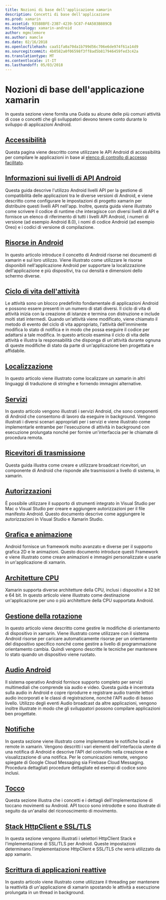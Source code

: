 ```yaml
---
title: Nozioni di base dell'applicazione xamarin
description: Concetti di base dell'applicazione
ms.prod: xamarin
ms.assetid: 935B8BFE-23B7-4239-5C87-F4A503B889CB
ms.technology: xamarin-android
author: mgmclemore
ms.author: mamcle
ms.date: 02/16/2018
ms.openlocfilehash: caa51fa0a70da1b799d56c706e6de974f61a14d9
ms.sourcegitcommit: 4b0582a0f06598f3ff8ad5b817946459fed3c42a
ms.translationtype: MT
ms.contentlocale: it-IT
ms.lasthandoff: 05/03/2018
---
```

# <a name="xamarinandroid-application-fundamentals"></a>Nozioni di base dell'applicazione xamarin

In questa sezione viene fornita una Guida su alcune delle più comuni attività di cose o concetti che gli sviluppatori devono tenere conto durante lo sviluppo di applicazioni Android.

## <a name="accessibilityandroidapp-fundamentalsaccessibilitymd"></a>[Accessibilità](~/android/app-fundamentals/accessibility.md)

Questa pagina viene descritto come utilizzare le API Android di accessibilità per compilare le applicazioni in base al [elenco di controllo di accesso facilitato](~/cross-platform/app-fundamentals/accessibility.md).

##  <a name="understanding-android-api-levelsandroidapp-fundamentalsandroid-api-levelsmd"></a>[Informazioni sui livelli di API Android](~/android/app-fundamentals/android-api-levels.md)

Questa guida descrive l'utilizzo Android livelli API per la gestione di compatibilità delle applicazioni tra le diverse versioni di Android, e viene descritto come configurare le impostazioni di progetto xamarin per distribuire questi livelli API nell'app. Inoltre, questa guida viene illustrato come scrivere il codice di runtime che interagisce con diversi livelli di API e fornisce un elenco di riferimento di tutti i livelli API Android, i numeri di versione (ad esempio Android 8.0), i nomi di codice Android (ad esempio Oreo) e i codici di versione di compilazione.



##  <a name="resources-in-androidandroidapp-fundamentalsresources-in-androidindexmd"></a>[Risorse in Android](~/android/app-fundamentals/resources-in-android/index.md)

In questo articolo introduce il concetto di Android risorse nei documenti di xamarin e sul loro utilizzo. Viene illustrato come utilizzare le risorse disponibili nell'applicazione Android per supportare la localizzazione dell'applicazione e più dispositivi, tra cui densità e dimensioni dello schermo diverse.




##  <a name="activity-lifecycleandroidapp-fundamentalsactivity-lifecycleindexmd"></a>[Ciclo di vita dell'attività](~/android/app-fundamentals/activity-lifecycle/index.md)

Le attività sono un blocco predefinito fondamentale di applicazioni Android e possono essere presenti in un numero di stati diversi. Il ciclo di vita di attività inizia con la creazione di istanze e termina con distruzione e include molti stati intermedi. Quando un'attività viene modificato, viene chiamato il metodo di evento del ciclo di vita appropriato, l'attività dell'imminente modifica lo stato di notifica e in modo che possa eseguire il codice per adattarsi a tale modifica. In questo articolo esamina il ciclo di vita delle attività e illustra la responsabilità che disponga di un'attività durante ognuna di queste modifiche di stato da parte di un'applicazione ben progettata e affidabile.

##  <a name="localizationandroidapp-fundamentalslocalizationmd"></a>[Localizzazione](~/android/app-fundamentals/localization.md)

In questo articolo viene illustrato come localizzare un xamarin in altri linguaggi di traduzione di stringhe e fornendo immagini alternative.

## <a name="servicesandroidapp-fundamentalsservicesindexmd"></a>[Servizi](~/android/app-fundamentals/services/index.md)

In questo articolo vengono illustrati i servizi Android, che sono componenti di Android che consentono di lavoro da eseguire in background. Vengono illustrati i diversi scenari appropriati per i servizi e viene illustrato come implementarle entrambe per l'esecuzione di attività in background con esecuzione prolungata nonché per fornire un'interfaccia per le chiamate di procedura remota.

## <a name="broadcast-receiversandroidapp-fundamentalsbroadcast-receiversmd"></a>[Ricevitori di trasmissione](~/android/app-fundamentals/broadcast-receivers.md)

Questa guida illustra come creare e utilizzare broadcast ricevitori, un componente di Android che risponde alle trasmissioni a livello di sistema, in xamarin.



##  <a name="permissionsandroidapp-fundamentalspermissionsmd"></a>[Autorizzazioni](~/android/app-fundamentals/permissions.md)

È possibile utilizzare il supporto di strumenti integrato in Visual Studio per Mac o Visual Studio per creare e aggiungere autorizzazioni per il file manifesto Android. Questo documento descrive come aggiungere le autorizzazioni in Visual Studio e Xamarin Studio.



##  <a name="graphics-and-animationandroidapp-fundamentalsgraphics-and-animationmd"></a>[Grafica e animazione](~/android/app-fundamentals/graphics-and-animation.md)

Android fornisce un framework molto avanzato e diverse per il supporto grafica 2D e le animazioni. Questo documento introduce questi Framework e viene illustrato come creare animazioni e immagini personalizzate e usarle in un'applicazione di xamarin.


##  <a name="cpu-architecturesandroidapp-fundamentalscpu-architecturesmd"></a>[Architetture CPU](~/android/app-fundamentals/cpu-architectures.md)

Xamarin supporta diverse architetture della CPU, inclusi i dispositivi a 32 bit e 64 bit. In questo articolo viene illustrato come destinazione un'applicazione per uno o più architetture della CPU supportata Android.




##  <a name="handling-rotationandroidapp-fundamentalshandling-rotationmd"></a>[Gestione della rotazione](~/android/app-fundamentals/handling-rotation.md)

In questo articolo viene descritto come gestire le modifiche di orientamento di dispositivo in xamarin. Viene illustrato come utilizzare con il sistema Android risorse per caricare automaticamente risorse per un orientamento del dispositivo specifico nonché come gestire a livello di programmazione orientamento cambia. Quindi vengono descritte le tecniche per mantenere lo stato quando un dispositivo viene ruotato.



##  <a name="android-audioandroidapp-fundamentalsandroid-audiomd"></a>[Audio Android](~/android/app-fundamentals/android-audio.md)

Il sistema operativo Android fornisce supporto completo per servizi multimediali che comprende sia audio e video. Questa guida è incentrata sulla audio in Android e copre riprodurre e registrare audio tramite lettori audio incorporati e le classi di registrazione, nonché l'API audio di basso livello. Utilizzo degli eventi Audio broadcast da altre applicazioni, vengono inoltre illustrate in modo che gli sviluppatori possono compilare applicazioni ben progettate.




##  <a name="notificationsandroidapp-fundamentalsnotificationsindexmd"></a>[Notifiche](~/android/app-fundamentals/notifications/index.md)

In questa sezione viene illustrato come implementare le notifiche locali e remote in xamarin. Vengono descritti i vari elementi dell'interfaccia utente di una notifica di Android e descrive l'API del coinvolto nella creazione e visualizzazione di una notifica. Per le comunicazioni remote, vengono spiegate di Google Cloud Messaging sia Firebase Cloud Messaging. Procedura dettagliati procedure dettagliate ed esempi di codice sono inclusi.



##  <a name="touchandroidapp-fundamentalstouchindexmd"></a>[Tocco](~/android/app-fundamentals/touch/index.md)

Questa sezione illustra che i concetti e i dettagli dell'implementazione di toccano movimenti su Android. API tocco sono introdotte e sono illustrate di seguito da un'analisi del riconoscimento di movimento.



##  <a name="httpclient-stack-and-ssltlsandroidapp-fundamentalshttp-stackmd"></a>[Stack HttpClient e SSL/TLS](~/android/app-fundamentals/http-stack.md)

In questa sezione vengono illustrati i selettori HttpClient Stack e l'implementazione di SSL/TLS per Android. Queste impostazioni determinano l'implementazione HttpClient e SSL/TLS che verrà utilizzato da app xamarin.


##  <a name="writing-responsive-applicationswriting-responsive-appsmd"></a>[Scrittura di applicazioni reattive](writing-responsive-apps.md)

In questo articolo viene illustrato come utilizzare il threading per mantenere la reattività di un'applicazione di xamarin spostando le attività a esecuzione prolungata in un thread in background.